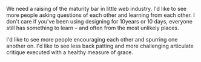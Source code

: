 

We need a raising of the maturity bar in little web industry. I'd like to see more people asking questions of
each other and learning from each other. I don't care if you've been using designing for 10years or 10 days,
everyone still has something to learn – and often from the most unlikely places. 

I'd like to see more people encouraging each other and spurring one another on. I'd like to see less back
patting and more challenging articulate critique executed with a healthy measure of grace.